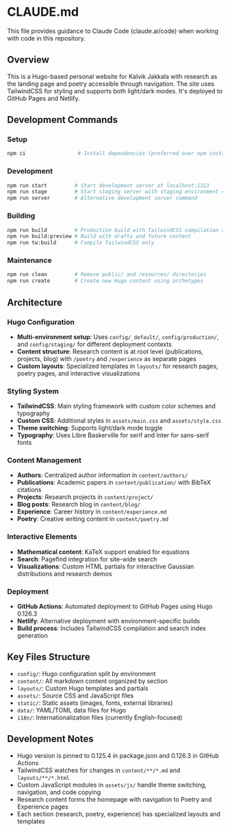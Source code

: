 # CLAUDE.md

This file provides guidance to Claude Code (claude.ai/code) when working with code in this repository.

## Overview

This is a Hugo-based personal website for Kalvik Jakkala with research as the landing page and poetry accessible through navigation. The site uses TailwindCSS for styling and supports both light/dark modes. It's deployed to GitHub Pages and Netlify.

## Development Commands

### Setup
```bash
npm ci                 # Install dependencies (preferred over npm install)
```

### Development
```bash
npm run start         # Start development server at localhost:1313
npm run stage         # Start staging server with staging environment config
npm run server        # Alternative development server command
```

### Building
```bash
npm run build         # Production build with TailwindCSS compilation and search indexing
npm run build:preview # Build with drafts and future content
npm run tw:build      # Compile TailwindCSS only
```

### Maintenance
```bash
npm run clean         # Remove public/ and resources/ directories
npm run create        # Create new Hugo content using archetypes
```

## Architecture

### Hugo Configuration
- **Multi-environment setup**: Uses `config/_default/`, `config/production/`, and `config/staging/` for different deployment contexts
- **Content structure**: Research content is at root level (publications, projects, blog) with `/poetry` and `/experience` as separate pages
- **Custom layouts**: Specialized templates in `layouts/` for research pages, poetry pages, and interactive visualizations

### Styling System
- **TailwindCSS**: Main styling framework with custom color schemes and typography
- **Custom CSS**: Additional styles in `assets/main.css` and `assets/style.css`
- **Theme switching**: Supports light/dark mode toggle
- **Typography**: Uses Libre Baskerville for serif and Inter for sans-serif fonts

### Content Management
- **Authors**: Centralized author information in `content/authors/`
- **Publications**: Academic papers in `content/publication/` with BibTeX citations
- **Projects**: Research projects in `content/project/`
- **Blog posts**: Research blog in `content/blog/`
- **Experience**: Career history in `content/experience.md`
- **Poetry**: Creative writing content in `content/poetry.md`

### Interactive Elements
- **Mathematical content**: KaTeX support enabled for equations
- **Search**: Pagefind integration for site-wide search
- **Visualizations**: Custom HTML partials for interactive Gaussian distributions and research demos

### Deployment
- **GitHub Actions**: Automated deployment to GitHub Pages using Hugo 0.126.3
- **Netlify**: Alternative deployment with environment-specific builds
- **Build process**: Includes TailwindCSS compilation and search index generation

## Key Files Structure

- `config/`: Hugo configuration split by environment
- `content/`: All markdown content organized by section
- `layouts/`: Custom Hugo templates and partials
- `assets/`: Source CSS and JavaScript files
- `static/`: Static assets (images, fonts, external libraries)
- `data/`: YAML/TOML data files for Hugo
- `i18n/`: Internationalization files (currently English-focused)

## Development Notes

- Hugo version is pinned to 0.125.4 in package.json and 0.126.3 in GitHub Actions
- TailwindCSS watches for changes in `content/**/*.md` and `layouts/**/*.html`
- Custom JavaScript modules in `assets/js/` handle theme switching, navigation, and code copying
- Research content forms the homepage with navigation to Poetry and Experience pages
- Each section (research, poetry, experience) has specialized layouts and templates